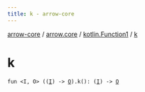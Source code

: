 ```yaml
---
title: k - arrow-core
---
```


[arrow-core](../../index.html) / [arrow.core](../index.html) / [kotlin.Function1](index.html) / [k](./k.html)

# k

`fun <I, O> ((`[`I`](k.html#I)`) -> `[`O`](k.html#O)`).k(): (`[`I`](k.html#I)`) -> `[`O`](k.html#O)